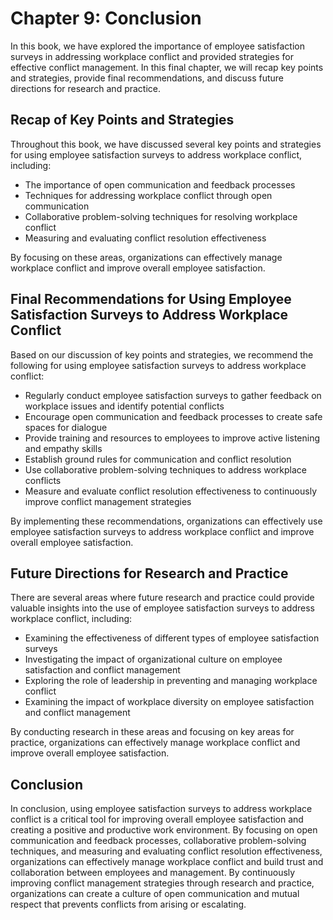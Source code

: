 Chapter 9: Conclusion
=====================

In this book, we have explored the importance of employee satisfaction surveys in addressing workplace conflict and provided strategies for effective conflict management. In this final chapter, we will recap key points and strategies, provide final recommendations, and discuss future directions for research and practice.

Recap of Key Points and Strategies
----------------------------------

Throughout this book, we have discussed several key points and strategies for using employee satisfaction surveys to address workplace conflict, including:

* The importance of open communication and feedback processes
* Techniques for addressing workplace conflict through open communication
* Collaborative problem-solving techniques for resolving workplace conflict
* Measuring and evaluating conflict resolution effectiveness

By focusing on these areas, organizations can effectively manage workplace conflict and improve overall employee satisfaction.

Final Recommendations for Using Employee Satisfaction Surveys to Address Workplace Conflict
-------------------------------------------------------------------------------------------

Based on our discussion of key points and strategies, we recommend the following for using employee satisfaction surveys to address workplace conflict:

* Regularly conduct employee satisfaction surveys to gather feedback on workplace issues and identify potential conflicts
* Encourage open communication and feedback processes to create safe spaces for dialogue
* Provide training and resources to employees to improve active listening and empathy skills
* Establish ground rules for communication and conflict resolution
* Use collaborative problem-solving techniques to address workplace conflicts
* Measure and evaluate conflict resolution effectiveness to continuously improve conflict management strategies

By implementing these recommendations, organizations can effectively use employee satisfaction surveys to address workplace conflict and improve overall employee satisfaction.

Future Directions for Research and Practice
-------------------------------------------

There are several areas where future research and practice could provide valuable insights into the use of employee satisfaction surveys to address workplace conflict, including:

* Examining the effectiveness of different types of employee satisfaction surveys
* Investigating the impact of organizational culture on employee satisfaction and conflict management
* Exploring the role of leadership in preventing and managing workplace conflict
* Examining the impact of workplace diversity on employee satisfaction and conflict management

By conducting research in these areas and focusing on key areas for practice, organizations can effectively manage workplace conflict and improve overall employee satisfaction.

Conclusion
----------

In conclusion, using employee satisfaction surveys to address workplace conflict is a critical tool for improving overall employee satisfaction and creating a positive and productive work environment. By focusing on open communication and feedback processes, collaborative problem-solving techniques, and measuring and evaluating conflict resolution effectiveness, organizations can effectively manage workplace conflict and build trust and collaboration between employees and management. By continuously improving conflict management strategies through research and practice, organizations can create a culture of open communication and mutual respect that prevents conflicts from arising or escalating.
